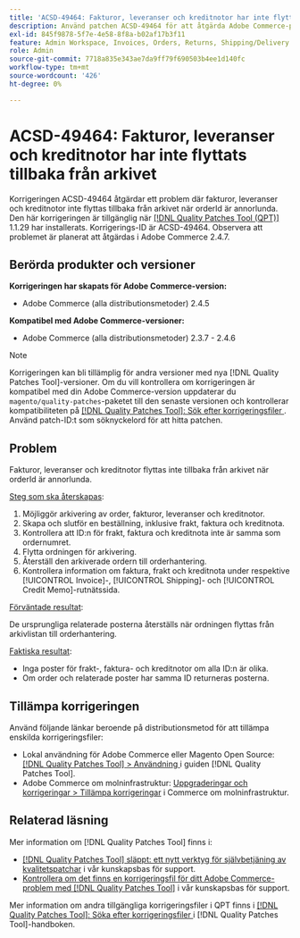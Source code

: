 ```yaml
---
title: 'ACSD-49464: Fakturor, leveranser och kreditnotor har inte flyttats tillbaka från arkivet'
description: Använd patchen ACSD-49464 för att åtgärda Adobe Commerce-problemet där fakturor, leveranser och kreditnotor inte flyttas tillbaka från arkivet när orderId är annorlunda.
exl-id: 845f9878-5f7e-4e58-8f8a-b02af17b3f11
feature: Admin Workspace, Invoices, Orders, Returns, Shipping/Delivery
role: Admin
source-git-commit: 7718a835e343ae7da9ff79f690503b4ee1d140fc
workflow-type: tm+mt
source-wordcount: '426'
ht-degree: 0%

---
```


# ACSD-49464: Fakturor, leveranser och kreditnotor har inte flyttats tillbaka från arkivet

Korrigeringen ACSD-49464 åtgärdar ett problem där fakturor, leveranser och kreditnotor inte flyttas tillbaka från arkivet när orderId är annorlunda. Den här korrigeringen är tillgänglig när [[!DNL Quality Patches Tool (QPT)]](/help/announcements/adobe-commerce-announcements/magento-quality-patches-released-new-tool-to-self-serve-quality-patches.md) 1.1.29 har installerats. Korrigerings-ID är ACSD-49464. Observera att problemet är planerat att åtgärdas i Adobe Commerce 2.4.7.

## Berörda produkter och versioner

**Korrigeringen har skapats för Adobe Commerce-version:**

* Adobe Commerce (alla distributionsmetoder) 2.4.5

**Kompatibel med Adobe Commerce-versioner:**

* Adobe Commerce (alla distributionsmetoder) 2.3.7 - 2.4.6

>[!NOTE]
>
>Korrigeringen kan bli tillämplig för andra versioner med nya [!DNL Quality Patches Tool]-versioner. Om du vill kontrollera om korrigeringen är kompatibel med din Adobe Commerce-version uppdaterar du `magento/quality-patches`-paketet till den senaste versionen och kontrollerar kompatibiliteten på [[!DNL Quality Patches Tool]: Sök efter korrigeringsfiler ](https://experienceleague.adobe.com/tools/commerce-quality-patches/index.html?lang=sv-SE). Använd patch-ID:t som söknyckelord för att hitta patchen.

## Problem

Fakturor, leveranser och kreditnotor flyttas inte tillbaka från arkivet när orderId är annorlunda.

<u>Steg som ska återskapas</u>:

1. Möjliggör arkivering av order, fakturor, leveranser och kreditnotor.
1. Skapa och slutför en beställning, inklusive frakt, faktura och kreditnota.
1. Kontrollera att ID:n för frakt, faktura och kreditnota inte är samma som ordernumret.
1. Flytta ordningen för arkivering.
1. Återställ den arkiverade ordern till orderhantering.
1. Kontrollera information om faktura, frakt och kreditnota under respektive [!UICONTROL Invoice]-, [!UICONTROL Shipping]- och [!UICONTROL Credit Memo]-rutnätssida.

<u>Förväntade resultat</u>:

De ursprungliga relaterade posterna återställs när ordningen flyttas från arkivlistan till orderhantering.

<u>Faktiska resultat</u>:

* Inga poster för frakt-, faktura- och kreditnotor om alla ID:n är olika.
* Om order och relaterade poster har samma ID returneras posterna.

## Tillämpa korrigeringen

Använd följande länkar beroende på distributionsmetod för att tillämpa enskilda korrigeringsfiler:

* Lokal användning för Adobe Commerce eller Magento Open Source: [[!DNL Quality Patches Tool] > Användning ](https://experienceleague.adobe.com/docs/commerce-operations/tools/quality-patches-tool/usage.html?lang=sv-SE) i guiden [!DNL Quality Patches Tool].
* Adobe Commerce om molninfrastruktur: [Uppgraderingar och korrigeringar > Tillämpa korrigeringar](https://experienceleague.adobe.com/docs/commerce-cloud-service/user-guide/develop/upgrade/apply-patches.html?lang=sv-SE) i Commerce om molninfrastruktur.

## Relaterad läsning

Mer information om [!DNL Quality Patches Tool] finns i:

* [[!DNL Quality Patches Tool] släppt: ett nytt verktyg för självbetjäning av kvalitetspatchar](/help/announcements/adobe-commerce-announcements/magento-quality-patches-released-new-tool-to-self-serve-quality-patches.md) i vår kunskapsbas för support.
* [Kontrollera om det finns en korrigeringsfil för ditt Adobe Commerce-problem med  [!DNL Quality Patches Tool]](/help/support-tools/patches-available-in-qpt-tool/check-patch-for-magento-issue-with-magento-quality-patches.md) i vår kunskapsbas för support.

Mer information om andra tillgängliga korrigeringsfiler i QPT finns i [[!DNL Quality Patches Tool]: Söka efter korrigeringsfiler ](https://experienceleague.adobe.com/tools/commerce-quality-patches/index.html?lang=sv-SE) i [!DNL Quality Patches Tool]-handboken.
